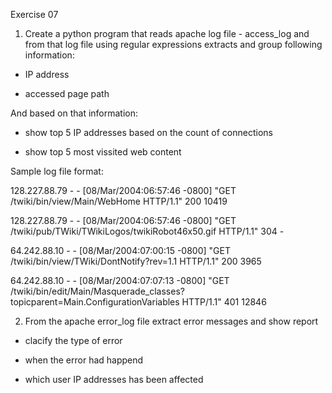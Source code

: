 Exercise 07
1. Create a python program that reads apache log file - access_log and from that log file using regular expressions extracts and group following information:

- IP address 

- accessed page path 



And based on that information:

 - show top 5 IP addresses based on the count of connections

  - show top 5 most vissited web content  



Sample log file format: 

128.227.88.79 - - [08/Mar/2004:06:57:46 -0800] "GET /twiki/bin/view/Main/WebHome HTTP/1.1" 200 10419

128.227.88.79 - - [08/Mar/2004:06:57:46 -0800] "GET /twiki/pub/TWiki/TWikiLogos/twikiRobot46x50.gif HTTP/1.1" 304 -

64.242.88.10 - - [08/Mar/2004:07:00:15 -0800] "GET /twiki/bin/view/TWiki/DontNotify?rev=1.1 HTTP/1.1" 200 3965

64.242.88.10 - - [08/Mar/2004:07:07:13 -0800] "GET /twiki/bin/edit/Main/Masquerade_classes?topicparent=Main.ConfigurationVariables HTTP/1.1" 401 12846

2. From the apache error_log file extract error messages and show report

- clacify the type of error 

- when the error had happend 

- which user IP addresses has been affected 
